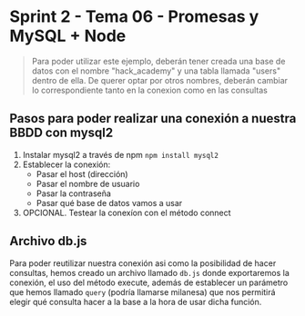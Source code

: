 # Sprint 2 - Tema 06 - Promesas y MySQL + Node

> Para poder utilizar este ejemplo, deberán tener creada una base de datos con el nombre "hack_academy" y una tabla llamada "users" dentro de ella. De querer optar por otros nombres, deberán cambiar lo correspondiente tanto en la conexion como en las consultas

## Pasos para poder realizar una conexión a nuestra BBDD con mysql2

1. Instalar mysql2 a través de npm `npm install mysql2`
2. Establecer la conexión:
   - Pasar el host (dirección)
   - Pasar el nombre de usuario
   - Pasar la contraseña
   - Pasar qué base de datos vamos a usar
3. OPCIONAL. Testear la conexíon con el método connect

## Archivo db.js

Para poder reutilizar nuestra conexión asi como la posibilidad de hacer consultas, hemos creado un archivo llamado ```db.js``` donde exportaremos la conexión, el uso del método execute, además de establecer un parámetro que hemos llamado `query` (podría llamarse milanesa) que nos permitirá elegir qué consulta hacer a la base a la hora de usar dicha función.
